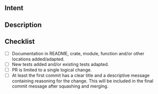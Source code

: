 <!---
Thanks for creating a pull request!

Please start your PR title with the appropriate prefix as specified by [conventional commits](https://www.conventionalcommits.org/en/v1.0.0/#specification):

chore: [your title]
docs: [your title]
feat: [your title]
fix: [your title]
refactor: [your title]
test: [your title]
-->


## Intent
<!---
Please describe what you want to achieve here.
Keep your PR limited to one logical change.
For example, if you add a feature, don't include fixes you made along the way
Please open another PR for more contributions.
-->

## Description
<!--- 
For complex PRs, please describe what you did to achieve your goal here.
Did you consider different approaches, where there any trade-offs you made?
More information about why you implemented your solution the way you did helps reviewers.
This section can be removed for obvious changes like typo fixes.
-->

## Checklist
<!--- 
Please make sure all that apply are checked.
-->
- [ ] Documentation in README, crate, module, function and/or other locations added/adapted.
- [ ] New tests added and/or existing tests adapted.
- [ ] PR is limited to a single logical change.
- [ ] At least the first commit has a clear title and a descriptive message containing reasoning for the change. This will be included in the final commit message after squashing and merging.
